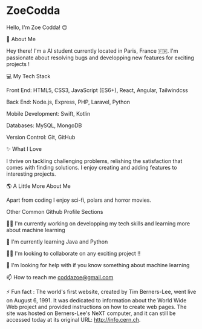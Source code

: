 # ZoeCodda

Hello, I'm Zoe Codda! 🙃

🚀 About Me

Hey there! I'm a AI student currently located in Paris, France 🇫🇷.
I'm passionate about resolving bugs and developping new features for exciting projects !

💻 My Tech Stack

Front End: HTML5, CSS3, JavaScript (ES6+), React, Angular, Tailwindcss

Back End: Node.js, Express, PHP, Laravel, Python

Mobile Development:  Swift, Kotlin

Databases: MySQL, MongoDB

Version Control: Git, GitHub


✨ What I Love

I thrive on tackling challenging problems, relishing the satisfaction that comes with finding solutions. I enjoy creating and adding features to interesting projects.

🌎 A Little More About Me

Apart from coding I enjoy sci-fi, polars and horror movies. 



Other Common Github Profile Sections

👩‍💻 I'm currently working on developping my tech skills and learning more about machine learning

🧠 I'm currently learning Java and Python

👯‍♀️ I'm looking to collaborate on any exciting project !!

🤔 I'm looking for help with if you know something about machine learning

📫 How to reach me coddazoe@gmail.com

⚡️ Fun fact :
The world's first website, created by Tim Berners-Lee, went live on August 6, 1991. It was dedicated to information about the World Wide Web project and provided instructions on how to create web pages. The site was hosted on Berners-Lee's NeXT computer, and it can still be accessed today at its original URL: http://info.cern.ch.
